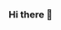 ### Hi there 👋

<!--
**rexolion/rexolion** is a ✨ _special_ ✨ repository because its `README.md` (this file) appears on your GitHub profile.

[![Rexolion's GitHub stats](https://github-readme-stats.vercel.app/api?username=rexolion)](https://github.com/rexolion/rexolion)
Here are some ideas to get you started:

- 🔭 I’m currently working on ...
- 🌱 I’m currently learning ...
- 👯 I’m looking to collaborate on ...
- 🤔 I’m looking for help with ...
- 💬 Ask me about ...
- 📫 How to reach me: ...
- 😄 Pronouns: ...
- ⚡ Fun fact: ...
-->
